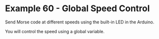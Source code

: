 # Example 60 - Global Speed Control

Send Morse code at different speeds using the built-in LED in the Arduino.

You will control the speed using a global variable.

